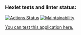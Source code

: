 ### Hexlet tests and linter status:
[![Actions Status](https://github.com/RoninSK8/frontend-project-lvl3/workflows/hexlet-check/badge.svg)](https://github.com/RoninSK8/frontend-project-lvl3/actions)
[![Maintainability](https://api.codeclimate.com/v1/badges/a69b4e44ae057aa2acc2/maintainability)](https://codeclimate.com/github/RoninSK8/frontend-project-lvl3/maintainability)

[You can test this application here.](https://frontend-project-lvl3-htp6qtqxu-roninsk8.vercel.app/)